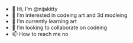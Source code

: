 - 👋 Hi, I’m @nijakitty
- 👀 I’m interested in codeing art and 3d modleing
- 🌱 I’m currently learning art
- 💞️ I’m looking to collaborate on codeing
- 📫 How to reach me no

<!---
nijakitty/nijakitty is a ✨ special ✨ repository because its `README.md` (this file) appears on your GitHub profile.
You can click the Preview link to take a look at your changes.
--->
